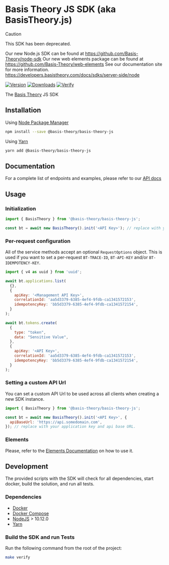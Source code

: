 # Basis Theory JS SDK (aka BasisTheory.js)

> [!CAUTION]
> This SDK has been deprecated.
>
> Our new Node.js SDK can be found at https://github.com/Basis-Theory/node-sdk
> Our new web elements package can be found at https://github.com/Basis-Theory/web-elements
> See our documentation site for more information. https://developers.basistheory.com/docs/sdks/server-side/node

[![Version](https://img.shields.io/npm/v/@basis-theory/basis-theory-js.svg)](https://www.npmjs.org/package/@basis-theory/basis-theory-js)
[![Downloads](https://img.shields.io/npm/dm/@basis-theory/basis-theory-js.svg)](https://www.npmjs.org/package/@basis-theory/basis-theory-js)
[![Verify](https://github.com/Basis-Theory/basis-theory-js/actions/workflows/release.yml/badge.svg)](https://github.com/Basis-Theory/basis-theory-js/actions/workflows/release.yml)

The [Basis Theory](https://basistheory.com/) JS SDK

## Installation

Using [Node Package Manager](https://docs.npmjs.com/)

```sh
npm install --save @basis-theory/basis-theory-js
```

Using [Yarn](https://classic.yarnpkg.com/en/docs/)

```sh
yarn add @basis-theory/basis-theory-js
```

## Documentation

For a complete list of endpoints and examples, please refer to our [API docs](https://docs.basistheory.com/api-reference/?javascript#introduction)

## Usage

### Initialization

```javascript
import { BasisTheory } from '@basis-theory/basis-theory-js';

const bt = await new BasisTheory().init('<API Key>'); // replace with your application key
```

### Per-request configuration

All of the service methods accept an optional `RequestOptions` object. This is used if you want to set a per-request `BT-TRACE-ID`, `BT-API-KEY` and/or `BT-IDEMPOTENCY-KEY`.

```javascript
import { v4 as uuid } from 'uuid';

await bt.applications.list(
  {},
  {
    apiKey: '<Management API Key>',
    correlationId: 'aa5d3379-6385-4ef4-9fdb-ca1341572153',
    idempotencyKey: 'bb5d3379-6385-4ef4-9fdb-ca1341572154',
  }
);

await bt.tokens.create(
  {
    type: "token",
    data: "Sensitive Value",
  },
  {
    apiKey: '<API Key>',
    correlationId: 'aa5d3379-6385-4ef4-9fdb-ca1341572153',
    idempotencyKey: 'bb5d3379-6385-4ef4-9fdb-ca1341572154',
  }
);
```

### Setting a custom API Url

You can set a custom API Url to be used across all clients when creating a new SDK instance.

```javascript
import { BasisTheory } from '@basis-theory/basis-theory-js';

const bt = await new BasisTheory().init('<API Key>', {
  apiBaseUrl: 'https://api.somedomain.com',
}); // replace with your application key and api base URL.
```

### Elements

Please, refer to the [Elements Documentation](https://docs.basistheory.com/elements) on how to use it.

## Development

The provided scripts with the SDK will check for all dependencies, start docker, build the solution, and run all tests.

### Dependencies

- [Docker](https://www.docker.com/products/docker-desktop)
- [Docker Compose](https://www.docker.com/products/docker-desktop)
- [NodeJS](https://nodejs.org/en/) > 10.12.0
- [Yarn](https://classic.yarnpkg.com/en/docs/)

### Build the SDK and run Tests

Run the following command from the root of the project:

```sh
make verify
```
